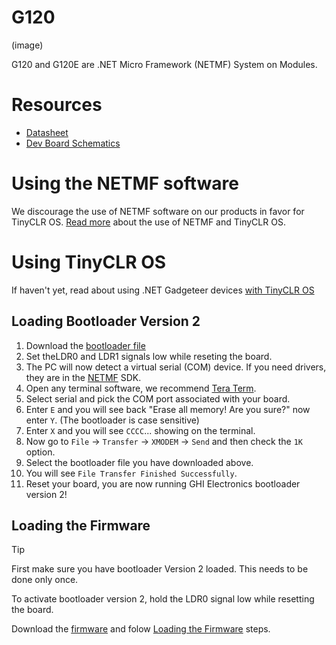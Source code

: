 # G120
(image)

G120 and G120E are .NET Micro Framework (NETMF) System on Modules.

# Resources
* [Datasheet]()
* [Dev Board Schematics]()

# Using the NETMF software
We discourage the use of NETMF software on our products in favor for TinyCLR OS. [Read more](../legacy_products/netmf/intro.md) about the use of NETMF and TinyCLR OS.

# Using TinyCLR OS
If haven't yet, read about using .NET Gadgeteer devices [with TinyCLR OS](../legacy_products/netmf/intro.md#with-tinyclr-os)

## Loading Bootloader Version 2
1. Download the [bootloader file](http://files.ghielectronics.com/downloads/Bootloaders/G120%20Bootloader.2.0.3.ghi)
2. Set theLDR0 and LDR1 signals low while reseting the board.
4. The PC will now detect a virtual serial (COM) device. If you need drivers, they are in the [NETMF](../legacy_products/netmf/intro.md) SDK.
5. Open any terminal software, we recommend [Tera Term](http://ttssh2.osdn.jp/).
6. Select serial and pick the COM port associated with your board.
7. Enter `E` and you will see back "Erase all memory! Are you sure?" now enter `Y`. (The bootloader is case sensitive)
8. Enter `X` and you will see `CCCC`... showing on the terminal.
9. Now go to `File` -> `Transfer` -> `XMODEM` -> `Send` and then check the `1K` option.
10. Select the bootloader file you have downloaded above.
11. You will see `File Transfer Finished Successfully`.
13. Reset your board, you are now running GHI Electronics bootloader version 2!

## Loading the Firmware

> [!Tip]
> First make sure you have bootloader Version 2 loaded. This needs to be done only once.

To activate bootloader version 2, hold the LDR0 signal low while resetting the board.

Download the [firmware](http://files.ghielectronics.com/downloads/TinyCLR/Firmware/G120/G120%20Firmware.0.6.0.glb) and folow [Loading the Firmware](../legacy_products/netmf/intro.md#loading-the-firmware) steps.

